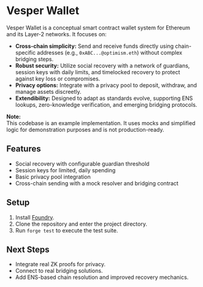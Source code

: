 # Vesper Wallet

Vesper Wallet is a conceptual smart contract wallet system for Ethereum and its Layer-2 networks. It focuses on:

- **Cross-chain simplicity:** Send and receive funds directly using chain-specific addresses (e.g., `0xABC...@optimism.eth`) without complex bridging steps.
- **Robust security:** Utilize social recovery with a network of guardians, session keys with daily limits, and timelocked recovery to protect against key loss or compromises.
- **Privacy options:** Integrate with a privacy pool to deposit, withdraw, and manage assets discreetly.
- **Extendibility:** Designed to adapt as standards evolve, supporting ENS lookups, zero-knowledge verification, and emerging bridging protocols.

**Note:**  
This codebase is an example implementation. It uses mocks and simplified logic for demonstration purposes and is not production-ready.

## Features

- Social recovery with configurable guardian threshold
- Session keys for limited, daily spending
- Basic privacy pool integration
- Cross-chain sending with a mock resolver and bridging contract

## Setup

1. Install [Foundry](https://book.getfoundry.sh/getting-started/installation).
2. Clone the repository and enter the project directory.
3. Run `forge test` to execute the test suite.

## Next Steps

- Integrate real ZK proofs for privacy.
- Connect to real bridging solutions.
- Add ENS-based chain resolution and improved recovery mechanics.
